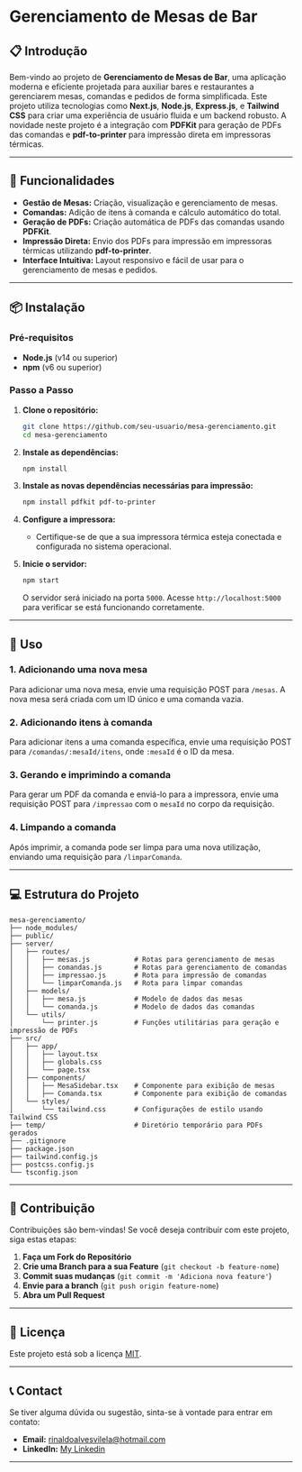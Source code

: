 

# **Gerenciamento de Mesas de Bar**

## **📋 Introdução**
Bem-vindo ao projeto de **Gerenciamento de Mesas de Bar**, uma aplicação moderna e eficiente projetada para auxiliar bares e restaurantes a gerenciarem mesas, comandas e pedidos de forma simplificada. Este projeto utiliza tecnologias como **Next.js**, **Node.js**, **Express.js**, e **Tailwind CSS** para criar uma experiência de usuário fluida e um backend robusto. A novidade neste projeto é a integração com **PDFKit** para geração de PDFs das comandas e **pdf-to-printer** para impressão direta em impressoras térmicas.

---

## **🚀 Funcionalidades**
- **Gestão de Mesas:** Criação, visualização e gerenciamento de mesas.
- **Comandas:** Adição de itens à comanda e cálculo automático do total.
- **Geração de PDFs:** Criação automática de PDFs das comandas usando **PDFKit**.
- **Impressão Direta:** Envio dos PDFs para impressão em impressoras térmicas utilizando **pdf-to-printer**.
- **Interface Intuitiva:** Layout responsivo e fácil de usar para o gerenciamento de mesas e pedidos.

---

## **📦 Instalação**

### **Pré-requisitos**
- **Node.js** (v14 ou superior)
- **npm** (v6 ou superior)

### **Passo a Passo**

1. **Clone o repositório:**
   ```bash
   git clone https://github.com/seu-usuario/mesa-gerenciamento.git
   cd mesa-gerenciamento
   ```

2. **Instale as dependências:**
   ```bash
   npm install
   ```

3. **Instale as novas dependências necessárias para impressão:**
   ```bash
   npm install pdfkit pdf-to-printer
   ```

4. **Configure a impressora:**
   - Certifique-se de que a sua impressora térmica esteja conectada e configurada no sistema operacional.

5. **Inicie o servidor:**
   ```bash
   npm start
   ```
   O servidor será iniciado na porta `5000`. Acesse `http://localhost:5000` para verificar se está funcionando corretamente.

---

## **📝 Uso**

### **1. Adicionando uma nova mesa**
Para adicionar uma nova mesa, envie uma requisição POST para `/mesas`. A nova mesa será criada com um ID único e uma comanda vazia.

### **2. Adicionando itens à comanda**
Para adicionar itens a uma comanda específica, envie uma requisição POST para `/comandas/:mesaId/itens`, onde `:mesaId` é o ID da mesa.

### **3. Gerando e imprimindo a comanda**
Para gerar um PDF da comanda e enviá-lo para a impressora, envie uma requisição POST para `/impressao` com o `mesaId` no corpo da requisição.

### **4. Limpando a comanda**
Após imprimir, a comanda pode ser limpa para uma nova utilização, enviando uma requisição para `/limparComanda`.

---

## **💻 Estrutura do Projeto**

```plaintext
mesa-gerenciamento/
├── node_modules/
├── public/
├── server/
│   ├── routes/
│   │   ├── mesas.js           # Rotas para gerenciamento de mesas
│   │   ├── comandas.js        # Rotas para gerenciamento de comandas
│   │   ├── impressao.js       # Rota para impressão de comandas
│   │   └── limparComanda.js   # Rota para limpar comandas
│   ├── models/
│   │   ├── mesa.js            # Modelo de dados das mesas
│   │   └── comanda.js         # Modelo de dados das comandas
│   └── utils/
│       └── printer.js         # Funções utilitárias para geração e impressão de PDFs
├── src/
│   ├── app/
│   │   ├── layout.tsx
│   │   ├── globals.css
│   │   └── page.tsx
│   ├── components/
│   │   ├── MesaSidebar.tsx    # Componente para exibição de mesas
│   │   ├── Comanda.tsx        # Componente para exibição de comandas
│   └── styles/
│       └── tailwind.css       # Configurações de estilo usando Tailwind CSS
├── temp/                      # Diretório temporário para PDFs gerados
├── .gitignore
├── package.json
├── tailwind.config.js
├── postcss.config.js
└── tsconfig.json
```

---

## **🤝 Contribuição**

Contribuições são bem-vindas! Se você deseja contribuir com este projeto, siga estas etapas:

1. **Faça um Fork do Repositório**
2. **Crie uma Branch para a sua Feature** (`git checkout -b feature-nome`)
3. **Commit suas mudanças** (`git commit -m 'Adiciona nova feature'`)
4. **Envie para a branch** (`git push origin feature-nome`)
5. **Abra um Pull Request**

---

## **📄 Licença**

Este projeto está sob a licença [MIT](https://opensource.org/licenses/MIT).

---

## **📞 Contact**

Se tiver alguma dúvida ou sugestão, sinta-se à vontade para entrar em contato:

- **Email:** rinaldoalvesvilela@hotmail.com
- **LinkedIn:** [My Linkedin](https://www.linkedin.com/in/rinaldo-alves-28847a194/)

---
